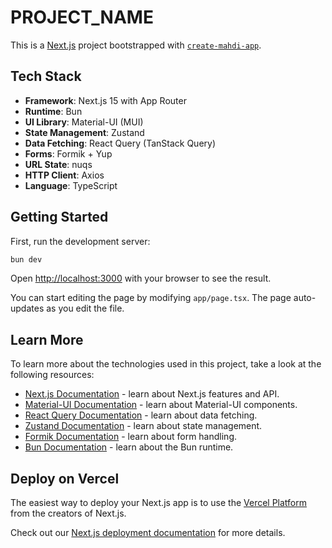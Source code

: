# PROJECT_NAME

This is a [Next.js](https://nextjs.org/) project bootstrapped with [`create-mahdi-app`](https://github.com/mahdi/create-mahdi-app).

## Tech Stack

-   **Framework**: Next.js 15 with App Router
-   **Runtime**: Bun
-   **UI Library**: Material-UI (MUI)
-   **State Management**: Zustand
-   **Data Fetching**: React Query (TanStack Query)
-   **Forms**: Formik + Yup
-   **URL State**: nuqs
-   **HTTP Client**: Axios
-   **Language**: TypeScript

## Getting Started

First, run the development server:

```bash
bun dev
```

Open [http://localhost:3000](http://localhost:3000) with your browser to see the result.

You can start editing the page by modifying `app/page.tsx`. The page auto-updates as you edit the file.

## Learn More

To learn more about the technologies used in this project, take a look at the following resources:

-   [Next.js Documentation](https://nextjs.org/docs) - learn about Next.js features and API.
-   [Material-UI Documentation](https://mui.com/) - learn about Material-UI components.
-   [React Query Documentation](https://tanstack.com/query/latest) - learn about data fetching.
-   [Zustand Documentation](https://zustand-demo.pmnd.rs/) - learn about state management.
-   [Formik Documentation](https://formik.org/) - learn about form handling.
-   [Bun Documentation](https://bun.sh/docs) - learn about the Bun runtime.

## Deploy on Vercel

The easiest way to deploy your Next.js app is to use the [Vercel Platform](https://vercel.com/new?utm_medium=default-template&filter=next.js&utm_source=create-next-app&utm_campaign=create-next-app-readme) from the creators of Next.js.

Check out our [Next.js deployment documentation](https://nextjs.org/docs/deployment) for more details.
